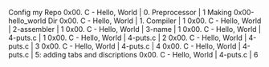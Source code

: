 Config my Repo
0x00. C - Hello, World | 0. Preprocessor | 1
Making 0x00-hello_world Dir
0x00. C - Hello, World | 1. Compiler | 1
0x00. C - Hello, World | 2-assembler | 1
0x00. C - Hello, World | 3-name | 1
0x00. C - Hello, World | 4-puts.c | 1
0x00. C - Hello, World | 4-puts.c | 2
0x00. C - Hello, World | 4-puts.c | 3
0x00. C - Hello, World | 4-puts.c | 4
0x00. C - Hello, World | 4-puts.c | 5: adding tabs and discriptions
0x00. C - Hello, World | 4-puts.c | 6
